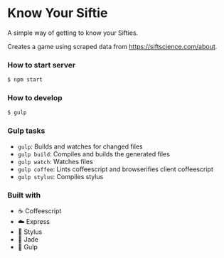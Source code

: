 # Know Your Siftie

A simple way of getting to know your Sifties.

Creates a game using scraped data from https://siftscience.com/about.

### How to start server

```sh
$ npm start
```

### How to develop

```sh
$ gulp
```

### Gulp tasks

- `gulp`: Builds and watches for changed files
- `gulp build`: Compiles and builds the generated files
- `gulp watch`: Watches files
- `gulp coffee`: Lints coffeescript and browserifies client coffeescript
- `gulp stylus`: Compiles stylus

### Built with

- :coffee: Coffeescript
- :cloud: Express
- :lipstick: Stylus
- :gem: Jade
- :tropical_fish: Gulp
